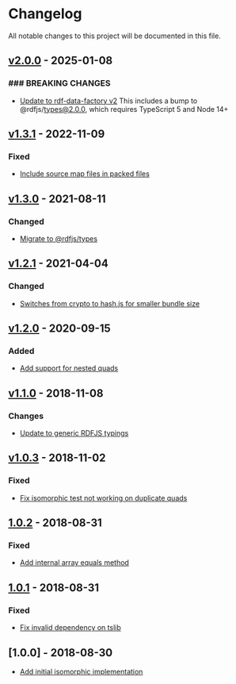 # Changelog
All notable changes to this project will be documented in this file.

<a name="v2.0.0"></a>
## [v2.0.0](https://github.com/rubensworks/rdf-isomorphic.js/compare/v1.3.1...v2.0.0) - 2025-01-08

### ### BREAKING CHANGES
* [Update to rdf-data-factory v2](https://github.com/rubensworks/rdf-isomorphic.js/commit/bae43f6c07c5716cee0f4b45cb15b98090119193)
    This includes a bump to @rdfjs/types@2.0.0, which requires TypeScript 5 and Node 14+

<a name="v1.3.1"></a>
## [v1.3.1](https://github.com/rubensworks/rdf-isomorphic.js/compare/v1.3.0...v1.3.1) - 2022-11-09

### Fixed
* [Include source map files in packed files](https://github.com/rubensworks/rdf-isomorphic.js/commit/4eb99e7f081a0c5ff6614a28908bb30ed30d5066)

<a name="v1.3.0"></a>
## [v1.3.0](https://github.com/rubensworks/rdf-isomorphic.js/compare/v1.2.1...v1.3.0) - 2021-08-11

### Changed
* [Migrate to @rdfjs/types](https://github.com/rubensworks/rdf-isomorphic.js/commit/af89a0ab8ad7a99fb3918e5bba0eb6d56b6ca6fc)

<a name="v1.2.1"></a>
## [v1.2.1](https://github.com/rubensworks/rdf-isomorphic.js/compare/v1.1.0...v1.2.1) - 2021-04-04

### Changed
* [Switches from crypto to hash.js for smaller bundle size](https://github.com/rubensworks/rdf-isomorphic.js/commit/403b5fa6cbff1b88a07db66386e3c18266f080bc)

<a name="v1.2.0"></a>
## [v1.2.0](https://github.com/rubensworks/rdf-isomorphic.js/compare/v1.1.0...v1.2.0) - 2020-09-15

### Added
* [Add support for nested quads](https://github.com/rubensworks/rdf-isomorphic.js/commit/1f2f4020fbc10f3eb81b7bdad85e48f4c7d36601)

<a name="v1.1.0"></a>
## [v1.1.0](https://github.com/rubensworks/rdf-isomorphic.js/compare/v1.0.3...v1.1.0) - 2018-11-08

### Changes
* [Update to generic RDFJS typings](https://github.com/rubensworks/rdf-isomorphic.js/commit/f2d69aaeb3ff6fd91a678fb2c6bfa0643d78365b)

<a name="v1.0.3"></a>
## [v1.0.3](https://github.com/rubensworks/rdf-isomorphic.js/compare/v1.0.2...v1.0.3) - 2018-11-02

### Fixed
* [Fix isomorphic test not working on duplicate quads](https://github.com/rubensworks/rdf-isomorphic.js/commit/4c7af9a15df3fbdbdb73027d8896477dc3043c72)

<a name="1.0.2"></a>
## [1.0.2](https://github.com/rubensworks/rdf-isomorphic.js/compare/v1.1.0...v1.0.2) - 2018-08-31
### Fixed
- [Add internal array equals method](https://github.com/rubensworks/rdf-isomorphic.js/commit/f2eb3cd6f5b12092de9874bdc2f8e69838141c1d)

<a name="1.0.1"></a>
## [1.0.1](https://github.com/rubensworks/rdf-isomorphic.js/compare/v1.0.0...v1.0.1) - 2018-08-31
### Fixed
- [Fix invalid dependency on tslib](https://github.com/rubensworks/rdf-isomorphic.js/commit/bbcfe9c771bf5a0121d7c0a8e68340a6d4305048)

<a name="1.0.0"></a>
## [1.0.0] - 2018-08-30
- [Add initial isomorphic implementation](https://github.com/rubensworks/rdf-isomorphic.js/commit/5801b128655693eca76d9067ffa48085d32310f8)
